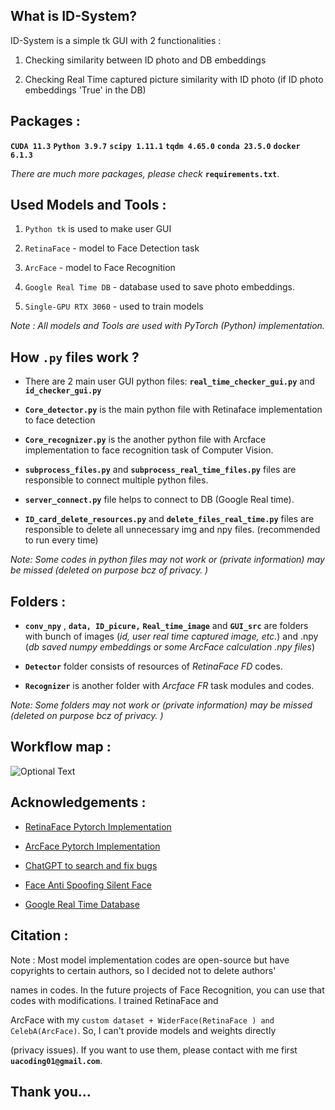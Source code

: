## What is ID-System?

ID-System is a simple tk GUI with 2 functionalities : 

 1. Checking similarity between ID photo and DB embeddings
    
 3. Checking Real Time captured picture similarity with ID photo (if ID photo embeddings 'True' in the DB) 

## Packages :

 **`CUDA 11.3`** **`Python 3.9.7`** **`scipy 1.11.1`** **`tqdm 4.65.0`** **`conda 23.5.0`**   **`docker 6.1.3`**

*There are much more packages, please check* **`requirements.txt`**.



## Used Models and Tools :

 1. `Python tk` is used to make user GUI
    
 3. `RetinaFace` - model to Face Detection task
    
 5. `ArcFace` - model to Face Recognition
    
 7. `Google Real Time DB`  - database used to save photo embeddings.
    
 9. `Single-GPU RTX 3060` - used to train models 

*Note : All models and Tools are used with PyTorch (Python) implementation.*



## How `.py` files work ?

 - There are 2 main user GUI python files: **`real_time_checker_gui.py`** and **`id_checker_gui.py`**
 
 - **`Core_detector.py`** is the main python file with Retinaface implementation to face detection
 
 - **`Core_recognizer.py`** is the another python file with Arcface implementation to face recognition task of Computer Vision.
 
 - **`subprocess_files.py`** and **`subprocess_real_time_files.py`** files are responsible to connect multiple python files.
 
 - **`server_connect.py`** file helps to connect to DB (Google Real  time).

- **`ID_card_delete_resources.py`** and **`delete_files_real_time.py`** files are responsible to delete all unnecessary img and npy files. (recommended to run every time)
   
 *Note: Some codes in python files may not work or (private information) may be missed (deleted on purpose bcz of privacy. )*

## Folders :

 - **`conv_npy`** , **`data, ID_picure,`** **`Real_time_image`** and **`GUI_src`** are folders with bunch of images (*id, user real time captured image, etc.*) and .npy (*db saved numpy embeddings or some ArcFace calculation .npy files*)
 
 - **`Detector`** folder consists of resources of *RetinaFace FD* codes.
 - **`Recognizer`** is another folder with *Arcface FR* task modules and codes.

 *Note: Some folders  may not work or (private information) may be missed (deleted on purpose bcz of privacy. )*

## Workflow map :

![Optional Text](/home/suger01/Desktop/123.png)


## Acknowledgements :

 - [RetinaFace Pytorch Implementation](https://github.com/serengil/retinaface)

 - [ArcFace Pytorch Implementation](https://github.com/deepinsight/insightface)
   
 - [ChatGPT to search and fix bugs](https://chat.openai.com/)
   
 - [Face Anti Spoofing Silent Face](https://github.com/minivision-ai/Silent-Face-Anti-Spoofing)
   
 - [Google Real Time Database](https://firebase.google.com/)

## Citation :

    
Note : Most model implementation codes are open-source but have copyrights to certain authors, so I decided not to delete authors'

names in codes. In the future projects of Face Recognition, you can use that codes with modifications.  I trained RetinaFace and 

ArcFace with my `custom dataset + WiderFace(RetinaFace ) and CelebA(ArcFace)`.  So, I can't provide models and weights directly 

(privacy issues). If you want to use them, please contact with me first **`uacoding01@gmail.com`**.



## Thank you...


  
 



